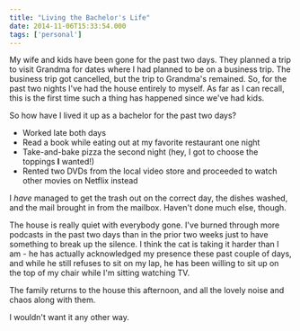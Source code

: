 ```yaml
---
title: "Living the Bachelor's Life"
date: 2014-11-06T15:33:54.000
tags: ['personal']
---
```


My wife and kids have been gone for the past two days. They planned a trip to visit Grandma for dates where I had planned to be on a business trip. The business trip got cancelled, but the trip to Grandma's remained. So, for the past two nights I've had the house entirely to myself. As far as I can recall, this is the first time such a thing has happened since we've had kids.

So how have I lived it up as a bachelor for the past two days?

- Worked late both days
- Read a book while eating out at my favorite restaurant one night
- Take-and-bake pizza the second night (hey, I got to choose the toppings **I** wanted!)
- Rented two DVDs from the local video store and proceeded to watch other movies on Netflix instead

I _have_ managed to get the trash out on the correct day, the dishes washed, and the mail brought in from the mailbox. Haven't done much else, though.

The house is really quiet with everybody gone. I've burned through more podcasts in the past two days than in the prior two weeks just to have something to break up the silence. I think the cat is taking it harder than I am - he has actually acknowledged my presence these past couple of days, and while he still refuses to sit on my lap, he has been willing to sit up on the top of my chair while I'm sitting watching TV.

The family returns to the house this afternoon, and all the lovely noise and chaos along with them.

I wouldn't want it any other way.
